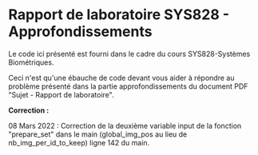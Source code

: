 # Rapport de laboratoire SYS828 - Approfondissements

Le code ici présenté est fourni dans le cadre du cours SYS828-Systèmes Biométriques. 

Ceci n'est qu'une ébauche de code devant vous aider à répondre au problème présenté dans la partie approfondissements du document PDF "Sujet - Rapport de laboratoire".

**Correction :**

08 Mars 2022 : Correction de la deuxième variable input de la fonction "prepare_set" dans le main (global_img_pos au lieu de nb_img_per_id_to_keep) ligne 142 du main.

